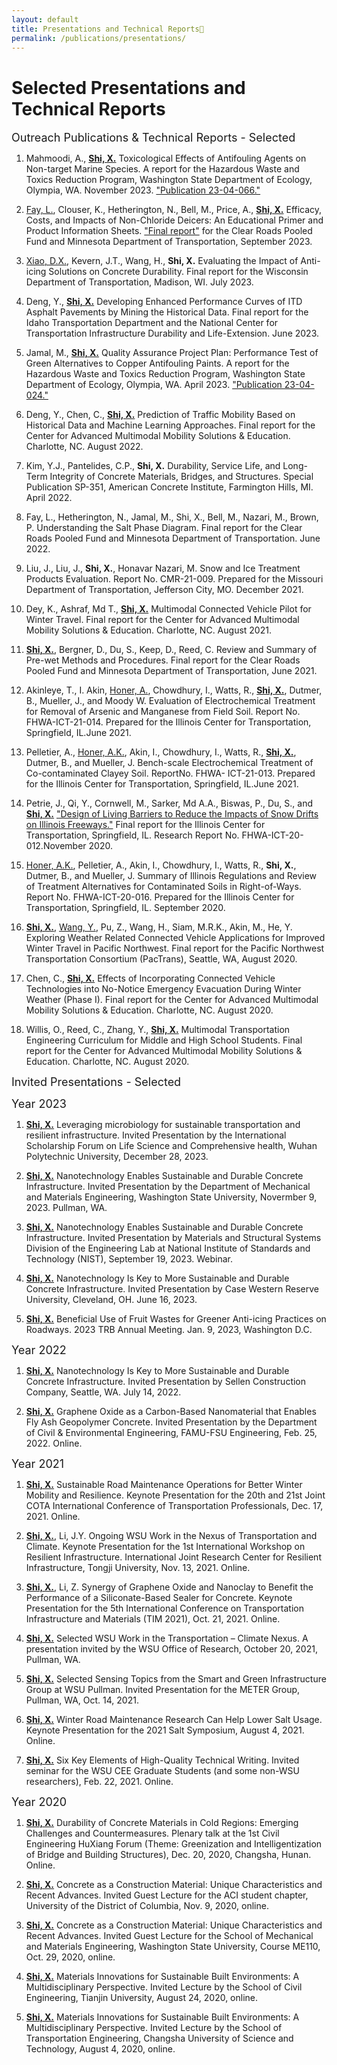 ```yaml
---
layout: default
title: Presentations and Technical Reports🎤
permalink: /publications/presentations/
---
```


# Selected Presentations and Technical Reports

<font size=4> Outreach Publications & Technical Reports - Selected </font>

1. Mahmoodi, A., **<u>Shi, X.</u>** Toxicological Effects of Antifouling Agents on Non-target Marine Species. A report for the Hazardous Waste and Toxics Reduction Program, Washington State Department of Ecology, Olympia, WA. November 2023. ["Publication 23-04-066."](https://apps.ecology.wa.gov/publications/documents/2304066.pdf)
   
2. <u>Fay, L.</u>, Clouser, K., Hetherington, N., Bell, M., Price, A., **<u>Shi, X.</u>** Efficacy, Costs, and Impacts of Non-Chloride Deicers: An Educational Primer and Product Information Sheets. ["Final report"](https://www.clearroads.org/project/21-03/) for the Clear Roads Pooled Fund and Minnesota Department of Transportation, September 2023.
   
3. <u>Xiao, D.X.</u>, Kevern, J.T., Wang, H., **Shi, X.** Evaluating the Impact of Anti-icing Solutions on Concrete Durability. Final report for the Wisconsin Department of Transportation, Madison, WI. July 2023.
   
4. Deng, Y., **<u>Shi, X.</u>** Developing Enhanced Performance Curves of ITD Asphalt Pavements by Mining the Historical Data. Final report for the Idaho Transportation Department and the National Center for Transportation Infrastructure Durability and Life-Extension. June 2023.
   
5. Jamal, M., **<u>Shi, X.</u>** Quality Assurance Project Plan: Performance Test of Green Alternatives to Copper Antifouling Paints. A report for the Hazardous Waste and Toxics Reduction Program, Washington State Department of Ecology, Olympia, WA. April 2023. ["Publication 23-04-024."](https://apps.ecology.wa.gov/publications/documents/2304024.pdf)
   
6. Deng, Y., Chen, C., **<u>Shi, X.</u>** Prediction of Traffic Mobility Based on Historical Data and Machine Learning Approaches. Final report for the Center for Advanced Multimodal Mobility Solutions & Education. Charlotte, NC. August 2022.
   
7. Kim, Y.J., Pantelides, C.P., **Shi, X.** Durability, Service Life, and Long-Term Integrity of Concrete Materials, Bridges, and Structures. Special Publication SP-351, American Concrete Institute, Farmington Hills, MI. April 2022.
   
8. Fay, L., Hetherington, N., Jamal, M., Shi, X., Bell, M., Nazari, M., Brown, P. Understanding the Salt Phase Diagram. Final report for the Clear Roads Pooled Fund and Minnesota Department of Transportation. June 2022.
   
9. Liu, J., Liu, J., **Shi, X.**, Honavar Nazari, M. Snow and Ice Treatment Products Evaluation. Report No. CMR-21-009. Prepared for the Missouri Department of Transportation, Jefferson City, MO. December 2021.
    
10. Dey, K., Ashraf, Md T., **<u>Shi, X.</u>** Multimodal Connected Vehicle Pilot for Winter Travel. Final report for the Center for Advanced Multimodal Mobility Solutions & Education. Charlotte, NC. August 2021.
    
11. **<u>Shi, X.</u>**, Bergner, D., Du, S., Keep, D., Reed, C. Review and Summary of Pre-wet Methods and Procedures. Final report for the Clear Roads Pooled Fund and Minnesota Department of Transportation, June 2021.
    
12. Akinleye, T., I. Akin, <u>Honer, A.</u>, Chowdhury, I., Watts, R., **<u>Shi, X.</u>**, Dutmer, B., Mueller, J., and Moody W. Evaluation of Electrochemical Treatment for Removal of Arsenic and Manganese from Field Soil. Report No. FHWA-ICT-21-014. Prepared for the Illinois Center for Transportation, Springfield, IL.June 2021.
    
13. Pelletier, A., <u>Honer, A.K.</u>, Akin, I., Chowdhury, I., Watts, R., **<u>Shi, X.</u>**, Dutmer, B., and Mueller, J. Bench-scale Electrochemical Treatment of Co-contaminated Clayey Soil. ReportNo. FHWA- ICT-21-013. Prepared for the Illinois Center for Transportation, Springfield, IL.June 2021.
    
14. Petrie, J., Qi, Y., Cornwell, M., Sarker, Md A.A., Biswas, P., Du, S., and **<u>Shi, X.</u>** ["Design of Living Barriers to Reduce the Impacts of Snow Drifts on Illinois Freeways."](
https://doi.org/10.36501/0197-9191/20-019) Final report for the Illinois Center for Transportation, Springfield, IL. Research Report No. FHWA-ICT-20-012.November 2020.
    
15. <u>Honer, A.K.</u>, Pelletier, A., Akin, I., Chowdhury, I., Watts, R., **Shi, X.**, Dutmer, B., and Mueller, J. Summary of Illinois Regulations and Review of Treatment Alternatives for Contaminated Soils in Right-of-Ways. Report No. FHWA-ICT-20-016. Prepared for the Illinois Center for Transportation, Springfield, IL. September 2020.

16. **<u>Shi, X.</u>**, <u>Wang, Y.</u>, Pu, Z., </u>Wang, H.</u>, Siam, M.R.K., Akin, M., He, Y. Exploring Weather Related Connected Vehicle Applications for Improved Winter Travel in Pacific Northwest. Final report for the Pacific Northwest Transportation Consortium (PacTrans), Seattle, WA, August 2020.

17. Chen, C., **<u>Shi, X.</u>** Effects of Incorporating Connected Vehicle Technologies into No-Notice Emergency Evacuation During Winter Weather (Phase I). Final report for the Center for Advanced Multimodal Mobility Solutions & Education. Charlotte, NC. August 2020.

18. Willis, O., Reed, C., Zhang, Y., **<u>Shi, X.</u>** Multimodal Transportation Engineering Curriculum for Middle and High School Students. Final report for the Center for Advanced Multimodal Mobility Solutions & Education. Charlotte, NC. August 2020.
    

<p><font size=4> Invited Presentations - Selected </font></p>


<font size=4> Year 2023 </font>

1. **<u>Shi, X.</u>** Leveraging microbiology for sustainable transportation and resilient infrastructure. Invited Presentation by the International Scholarship Forum on Life Science and Comprehensive health, Wuhan Polytechnic University, December 28, 2023.
   
2. **<u>Shi, X.</u>** Nanotechnology Enables Sustainable and Durable Concrete Infrastructure. Invited Presentation by the Department of Mechanical and Materials Engineering, Washington State University, Novermber 9, 2023. Pullman, WA.
   
3. **<u>Shi, X.</u>** Nanotechnology Enables Sustainable and Durable Concrete Infrastructure. Invited Presentation by Materials and Structural Systems Division of the Engineering Lab at National Institute of Standards and Technology (NIST), September 19, 2023. Webinar.
   
4. **<u>Shi, X.</u>** Nanotechnology Is Key to More Sustainable and Durable Concrete Infrastructure. Invited Presentation by Case Western Reserve University, Cleveland, OH. June 16, 2023.
   
5. **<u>Shi, X.</u>** Beneficial Use of Fruit Wastes for Greener Anti-icing Practices on Roadways. 2023 TRB Annual Meeting. Jan. 9, 2023, Washington D.C.

<font size=4> Year 2022 </font>

1. **<u>Shi, X.</u>** Nanotechnology Is Key to More Sustainable and Durable Concrete Infrastructure. Invited Presentation by Sellen Construction Company, Seattle, WA. July 14, 2022.
   
2. **<u>Shi, X.</u>** Graphene Oxide as a Carbon-Based Nanomaterial that Enables Fly Ash Geopolymer Concrete. Invited Presentation by the Department of Civil & Environmental Engineering, FAMU-FSU Engineering, Feb. 25, 2022. Online.
   
<font size=4> Year 2021 </font>

1. **<u>Shi, X.</u>** Sustainable Road Maintenance Operations for Better Winter Mobility and Resilience. Keynote Presentation for the 20th and 21st Joint COTA International Conference of Transportation Professionals, Dec. 17, 2021. Online.
   
2. **<u>Shi, X.</u>**, Li, J.Y. Ongoing WSU Work in the Nexus of Transportation and Climate. Keynote Presentation for the 1st International Workshop on Resilient Infrastructure. International Joint Research Center for Resilient Infrastructure, Tongji University, Nov. 13, 2021. Online.

3. **<u>Shi, X.</u>**, Li, Z. Synergy of Graphene Oxide and Nanoclay to Benefit the Performance of a Siliconate-Based Sealer for Concrete. Keynote Presentation for the 5th International Conference on Transportation Infrastructure and Materials (TIM 2021), Oct. 21, 2021. Online.

4. **<u>Shi, X.</u>** Selected WSU Work in the Transportation – Climate Nexus. A presentation invited by the WSU Office of Research, October 20, 2021, Pullman, WA.

5. **<u>Shi, X.</u>** Selected Sensing Topics from the Smart and Green Infrastructure Group at WSU Pullman. Invited Presentation for the METER Group, Pullman, WA, Oct. 14, 2021.

6. **<u>Shi, X.</u>** Winter Road Maintenance Research Can Help Lower Salt Usage. Keynote Presentation for the 2021 Salt Symposium, August 4, 2021. Online.

7. **<u>Shi, X.</u>** Six Key Elements of High-Quality Technical Writing. Invited seminar for the WSU CEE Graduate Students (and some non-WSU researchers), Feb. 22, 2021. Online.


<font size=4> Year 2020 </font>

1. **<u>Shi, X.</u>** Durability of Concrete Materials in Cold Regions: Emerging Challenges and Countermeasures. Plenary talk at the 1st Civil Engineering HuXiang Forum (Theme: Greenization and Intelligentization of Bridge and Building Structures), Dec. 20, 2020, Changsha, Hunan. Online.
   
2. **<u>Shi, X.</u>** Concrete as a Construction Material: Unique Characteristics and Recent Advances. Invited Guest Lecture for the ACI student chapter, University of the District of Columbia, Nov. 9, 2020, online.

3. **<u>Shi, X.</u>** Concrete as a Construction Material: Unique Characteristics and Recent Advances. Invited Guest Lecture for the School of Mechanical and Materials Engineering, Washington State University, Course ME110, Oct. 29, 2020, online.

4. **<u>Shi, X.</u>** Materials Innovations for Sustainable Built Environments: A Multidisciplinary Perspective. Invited Lecture by the School of Civil Engineering, Tianjin University, August 24, 2020, online.
   
6. **<u>Shi, X.</u>** Materials Innovations for Sustainable Built Environments: A Multidisciplinary Perspective. Invited Lecture by the School of Transportation Engineering, Changsha University of Science and Technology, August 4, 2020, online.















